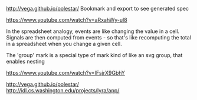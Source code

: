 
http://vega.github.io/polestar/  Bookmark and export to see generated spec

https://www.youtube.com/watch?v=aRxahWy-ul8


In the spreadsheet analogy, events are like changing the value in a cell.  Signals are then computed from events - so that's like recomputing the total in a spreadsheet when you change a given cell.


The 'group' mark is a special type of mark kind of like an svg group, that enables nesting

https://www.youtube.com/watch?v=lFsjrX9GbhY

http://vega.github.io/polestar/
http://idl.cs.washington.edu/projects/lyra/app/
